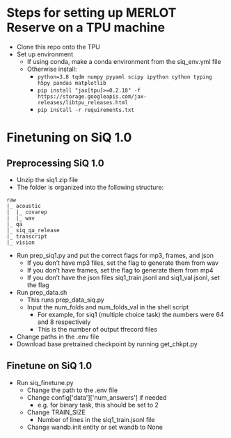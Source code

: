 # Steps for setting up MERLOT Reserve on a TPU machine

- Clone this repo onto the TPU
- Set up environment
  - If using conda, make a conda environment from the siq_env.yml file
  - Otherwise install:
    - `python=3.8 tqdm numpy pyyaml scipy ipython cython typing h5py pandas matplotlib`
    - `pip install "jax[tpu]>=0.2.18" -f https://storage.googleapis.com/jax-releases/libtpu_releases.html`
    - `pip install -r requirements.txt`

# Finetuning on SiQ 1.0
## Preprocessing SiQ 1.0
- Unzip the siq1.zip file
- The folder is organized into the following structure:
```
raw
|_ acoustic
|  |_ covarep
|  |_ wav
|_ qa
|_ siq_qa_release 
|_ transcript 
|_ vision 
```
- Run prep_siq1.py and put the correct flags for mp3, frames, and json
  - If you don’t have mp3 files, set the flag to generate them from wav
  - If you don’t have frames, set the flag to generate them from mp4
  - If you don’t have the json files siq1_train.jsonl and siq1_val.jsonl, set the flag
- Run prep_data.sh
  - This runs prep_data_siq.py
  - Input the num_folds and num_folds_val in the shell script
    - For example, for siq1 (multiple choice task) the numbers were 64 and 8 respectively
    - This is the number of output tfrecord files
- Change paths in the .env file
- Download base pretrained checkpoint by running get_chkpt.py

## Finetune on SiQ 1.0
- Run siq_finetune.py
  - Change the path to the .env file
  - Change config['data']['num_answers'] if needed
    - e.g. for binary task, this should be set to 2
  - Change TRAIN_SIZE
    - Number of lines in the siq1_train.jsonl file
  - Change wandb.init entity or set wandb to None
